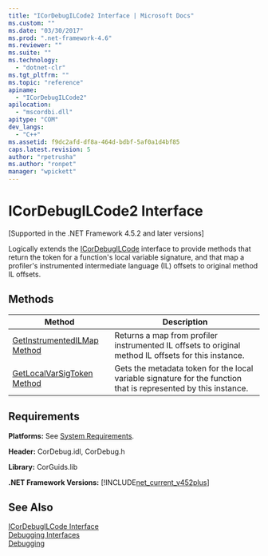 ```yaml
---
title: "ICorDebugILCode2 Interface | Microsoft Docs"
ms.custom: ""
ms.date: "03/30/2017"
ms.prod: ".net-framework-4.6"
ms.reviewer: ""
ms.suite: ""
ms.technology: 
  - "dotnet-clr"
ms.tgt_pltfrm: ""
ms.topic: "reference"
apiname: 
  - "ICorDebugILCode2"
apilocation: 
  - "mscordbi.dll"
apitype: "COM"
dev_langs: 
  - "C++"
ms.assetid: f9dc2afd-df8a-464d-bdbf-5af0a1d4bf85
caps.latest.revision: 5
author: "rpetrusha"
ms.author: "ronpet"
manager: "wpickett"
---
```

# ICorDebugILCode2 Interface
[Supported in the .NET Framework 4.5.2 and later versions]  
  
 Logically extends the [ICorDebugILCode](../../../../docs/framework/unmanaged-api/debugging/icordebugilcode-interface.md) interface to provide methods that return the token for a function's local variable signature, and that map a profiler's instrumented intermediate language (IL) offsets to original method IL offsets.  
  
## Methods  
  
|Method|Description|  
|------------|-----------------|  
|[GetInstrumentedILMap Method](../../../../docs/framework/unmanaged-api/debugging/icordebugreferencevalue-interface1.md)|Returns a map from profiler instrumented IL offsets to original method IL offsets for this instance.|  
|[GetLocalVarSigToken Method](../../../../docs/framework/unmanaged-api/debugging/icordebugilcode2-getlocalvarsigtoken-method.md)|Gets the metadata token for the local variable signature for the function that is represented by this instance.|  
  
## Requirements  
 **Platforms:** See [System Requirements](../../../../docs/framework/getting-started/system-requirements.md).  
  
 **Header:** CorDebug.idl, CorDebug.h  
  
 **Library:** CorGuids.lib  
  
 **.NET Framework Versions:** [!INCLUDE[net_current_v452plus](../../../../includes/net-current-v452plus-md.md)]  
  
## See Also  
 [ICorDebugILCode Interface](../../../../docs/framework/unmanaged-api/debugging/icordebugilcode-interface.md)   
 [Debugging Interfaces](../../../../docs/framework/unmanaged-api/debugging/debugging-interfaces.md)   
 [Debugging](../../../../docs/framework/unmanaged-api/debugging/debugging-unmanaged-api-reference.md)